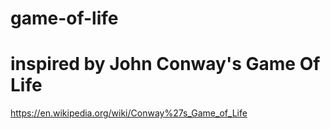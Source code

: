 # game-of-life
# inspired by John Conway's Game Of Life
https://en.wikipedia.org/wiki/Conway%27s_Game_of_Life
